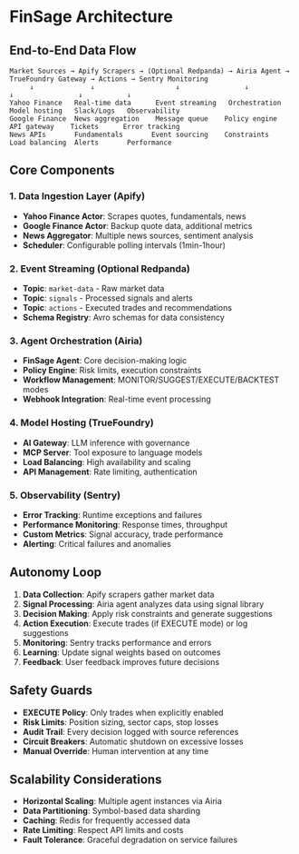 # FinSage Architecture

## End-to-End Data Flow

```
Market Sources → Apify Scrapers → (Optional Redpanda) → Airia Agent → TrueFoundry Gateway → Actions → Sentry Monitoring
     ↓              ↓                    ↓                ↓              ↓                ↓           ↓
Yahoo Finance   Real-time data      Event streaming   Orchestration   Model hosting   Slack/Logs   Observability
Google Finance  News aggregation    Message queue    Policy engine   API gateway    Tickets      Error tracking
News APIs       Fundamentals       Event sourcing    Constraints     Load balancing  Alerts       Performance
```

## Core Components

### 1. Data Ingestion Layer (Apify)
- **Yahoo Finance Actor**: Scrapes quotes, fundamentals, news
- **Google Finance Actor**: Backup quote data, additional metrics
- **News Aggregator**: Multiple news sources, sentiment analysis
- **Scheduler**: Configurable polling intervals (1min-1hour)

### 2. Event Streaming (Optional Redpanda)
- **Topic**: `market-data` - Raw market data
- **Topic**: `signals` - Processed signals and alerts
- **Topic**: `actions` - Executed trades and recommendations
- **Schema Registry**: Avro schemas for data consistency

### 3. Agent Orchestration (Airia)
- **FinSage Agent**: Core decision-making logic
- **Policy Engine**: Risk limits, execution constraints
- **Workflow Management**: MONITOR/SUGGEST/EXECUTE/BACKTEST modes
- **Webhook Integration**: Real-time event processing

### 4. Model Hosting (TrueFoundry)
- **AI Gateway**: LLM inference with governance
- **MCP Server**: Tool exposure to language models
- **Load Balancing**: High availability and scaling
- **API Management**: Rate limiting, authentication

### 5. Observability (Sentry)
- **Error Tracking**: Runtime exceptions and failures
- **Performance Monitoring**: Response times, throughput
- **Custom Metrics**: Signal accuracy, trade performance
- **Alerting**: Critical failures and anomalies

## Autonomy Loop

1. **Data Collection**: Apify scrapers gather market data
2. **Signal Processing**: Airia agent analyzes data using signal library
3. **Decision Making**: Apply risk constraints and generate suggestions
4. **Action Execution**: Execute trades (if EXECUTE mode) or log suggestions
5. **Monitoring**: Sentry tracks performance and errors
6. **Learning**: Update signal weights based on outcomes
7. **Feedback**: User feedback improves future decisions

## Safety Guards

- **EXECUTE Policy**: Only trades when explicitly enabled
- **Risk Limits**: Position sizing, sector caps, stop losses
- **Audit Trail**: Every decision logged with source references
- **Circuit Breakers**: Automatic shutdown on excessive losses
- **Manual Override**: Human intervention at any time

## Scalability Considerations

- **Horizontal Scaling**: Multiple agent instances via Airia
- **Data Partitioning**: Symbol-based data sharding
- **Caching**: Redis for frequently accessed data
- **Rate Limiting**: Respect API limits and costs
- **Fault Tolerance**: Graceful degradation on service failures
